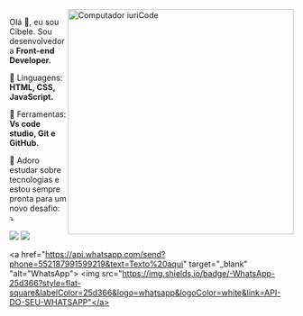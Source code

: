 
<img src="https://raw.githubusercontent.com/MicaelliMedeiros/micaellimedeiros/master/image/computer-illustration.png" min-width="400px" max-width="400px" width="400px" align="right" alt="Computador iuriCode">

<p align="left">
  Olá 👋, eu sou Cibele. Sou desenvolvedora <strong>Front-end Developer.</strong>
</p>

<p align="left">
  🦄 Linguagens: <strong>HTML, CSS, JavaScript.</strong>
</p>

<p align="left">
  💼 Ferramentas: <strong>Vs code studio, Git e GitHub.</strong>
</p>

<p align="left">
  💌  Adoro estudar sobre tecnologias e estou sempre pronta para um novo
            desafio: ⤵️
</p>

<p align="left">
  <a href="mailto:cibelecordeirolopes@gmail.com" alt="Gmail">
  <img src="https://img.shields.io/badge/-Gmail-FF0000?style=flat-square&labelColor=FF0000&logo=gmail&logoColor=white&link=LINK-DO-SEU-EMAIL" /></a>

  <a href="https://www.linkedin.com/in/cibele-cordeiro" alt="Linkedin">
  <img src="https://img.shields.io/badge/-Linkedin-0e76a8?style=flat-square&logo=Linkedin&logoColor=white&link=LINK-DO-SEU-LINKEDIN" /></a>

  <a href="https://api.whatsapp.com/send?phone=552187991599219&text=Texto%20aqui" target="_blank" "alt="WhatsApp">
  <img src="https://img.shields.io/badge/-WhatsApp-25d366?style=flat-square&labelColor=25d366&logo=whatsapp&logoColor=white&link=API-DO-SEU-WHATSAPP"</a>
